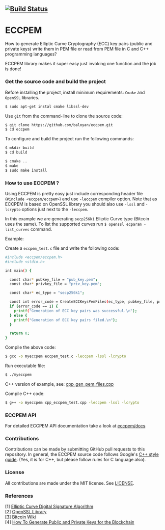[![Build Status](https://travis-ci.com/baloian/eccpem.svg?branch=master)](https://travis-ci.com/baloian/eccpem)
--------------------------------

# ECCPEM
How to generate Elliptic Curve Cryptography (ECC) key pairs (public and private
keys) write them in PEM file or read from PEM file in C and C++ programming
languages?

ECCPEM library makes it super easy just invoking one function and the job is done!

### Get the source code and build the project

Before installing the project, install minimum requirements: `Cmake` and `OpenSSL` libraries.
```bash
$ sudo apt-get instal cmake libssl-dev
```

Use `git` from the command-line to clone the source code:

```bash
$ git clone https://github.com/baloyan/eccpem.git
$ cd eccpem
```

To configure and build the project run the following commands:

```bash
$ mkdir build
$ cd build

$ cmake ..
$ make
$ sudo make install
```

### How to use ECCPEM ?
Using ECCPEM is pretty easy just include corresponding header file
(`#include <eccpem/eccpem>`) and use `-leccpem` compiler option.
Note that as ECCPEM is based on OpenSSL library you should also use
`-lssl` and `-lcrypto` options just next to the `-leccpem`.

In this example we are generating `secp256k1` Elliptic Curve type (Bitcoin uses
the same). To list the supported curves run  `$ openssl ecparam -list_curves`
command.

Example:

Create a `eccpem_test.c` file and write the following code:
```bash
#include <eccpem/eccpem.h>
#include <stdio.h>

int main() {

  const char* pubkey_file = "pub_key.pem";
  const char* privkey_file = "priv_key.pem";

  const char* ec_type = "secp256k1";

  const int error_code = CreateECCKeysPemFiles(ec_type, pubkey_file, privkey_file);
  if (error_code == 1) {
    printf("Generation of ECC key pairs was successful.\n");
  } else {
    printf("Generation of ECC key pairs filed.\n");
  }

  return 0;
}
```


Compile the above code:
```bash
$ gcc -o myeccpem eccpem_test.c -leccpem -lssl -lcrypto
```
Run executable file:
```bash
$ ./myeccpem
```

C++ version of example, see: [cpp_gen_pem_files.cpp](
https://github.com/baloyan/eccpem/blob/master/tests/cpp_eccpem_test.cpp)

Compile C++ code:
```bash
$ g++ -o myeccpem cpp_eccpem_test.cpp -leccpem -lssl -lcrypto
```

### ECCPEM API

For detailed ECCPEM API documentation take a look at [eccpem/docs](
https://github.com/baloyan/eccpem/blob/master/docs/README.md)

### Contributions
Contributions can be made by submitting GitHub pull requests to this
repository.  In general, the ECCPEM source code follows Google's [C++ style
guide](https://google.github.io/styleguide/cppguide.html). (Yes, it is
for C++, but please follow rules for C language also).

### License
All contributions are made under the MIT license.  See [LICENSE](
https://github.com/baloyan/eccpem/blob/master/LICENSE).

### References
[1] [Elliptic Curve Digital Signature Algorithm](https://en.wikipedia.org/wiki/Elliptic_Curve_Digital_Signature_Algorithm)   
[2] [OpenSSL Library](https://www.openssl.org/)   
[3] [Bitcoin Wiki](https://en.bitcoin.it/wiki/Secp256k1)   
[4] [How To Generate Public and Private Keys for the Blockchain](https://medium.com/@baloian/how-to-generate-public-and-private-keys-for-the-blockchain-db6d057432fb?fbclid=IwAR0u1yB39cgsPzYqYeHTe_ck7smi5PyShTCI2VKWpTW14wgkCiYGWL9axf0)

